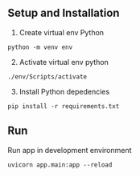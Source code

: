 ## Setup and Installation

1. Create virtual env Python

```
python -m venv env
```

2. Activate virtual env python

```
./env/Scripts/activate
```

3. Install Python depedencies

```
pip install -r requirements.txt
```

## Run 

Run app in development environment

```
uvicorn app.main:app --reload
```
